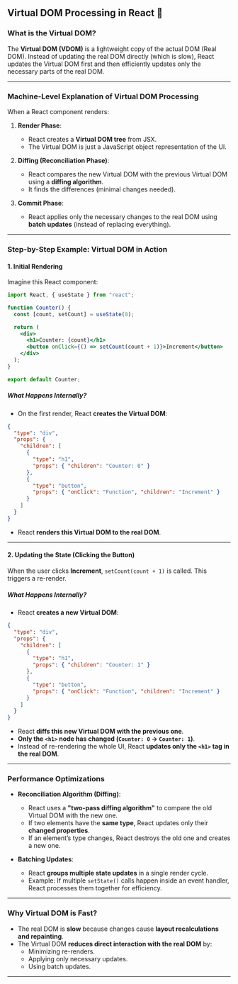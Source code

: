 ## **Virtual DOM Processing in React** 🚀  

### **What is the Virtual DOM?**  
The **Virtual DOM (VDOM)** is a lightweight copy of the actual DOM (Real DOM). Instead of updating the real DOM directly (which is slow), React updates the Virtual DOM first and then efficiently updates only the necessary parts of the real DOM.  

---

### **Machine-Level Explanation of Virtual DOM Processing**  
When a React component renders:
1. **Render Phase**:
   - React creates a **Virtual DOM tree** from JSX.
   - The Virtual DOM is just a JavaScript object representation of the UI.

2. **Diffing (Reconciliation Phase)**:
   - React compares the new Virtual DOM with the previous Virtual DOM using a **diffing algorithm**.
   - It finds the differences (minimal changes needed).

3. **Commit Phase**:
   - React applies only the necessary changes to the real DOM using **batch updates** (instead of replacing everything).

---

### **Step-by-Step Example: Virtual DOM in Action**  

#### **1. Initial Rendering**  
Imagine this React component:

```jsx
import React, { useState } from "react";

function Counter() {
  const [count, setCount] = useState(0);

  return (
    <div>
      <h1>Counter: {count}</h1>
      <button onClick={() => setCount(count + 1)}>Increment</button>
    </div>
  );
}

export default Counter;
```

##### **What Happens Internally?**
- On the first render, React **creates the Virtual DOM**:

```json
{
  "type": "div",
  "props": {
    "children": [
      {
        "type": "h1",
        "props": { "children": "Counter: 0" }
      },
      {
        "type": "button",
        "props": { "onClick": "Function", "children": "Increment" }
      }
    ]
  }
}
```
- React **renders this Virtual DOM to the real DOM**.

---

#### **2. Updating the State (Clicking the Button)**
When the user clicks **Increment**, `setCount(count + 1)` is called. This triggers a re-render.

##### **What Happens Internally?**
- React **creates a new Virtual DOM**:

```json
{
  "type": "div",
  "props": {
    "children": [
      {
        "type": "h1",
        "props": { "children": "Counter: 1" }
      },
      {
        "type": "button",
        "props": { "onClick": "Function", "children": "Increment" }
      }
    ]
  }
}
```
- React **diffs this new Virtual DOM with the previous one**.
- **Only the `<h1>` node has changed (`Counter: 0` → `Counter: 1`)**.
- Instead of re-rendering the whole UI, React **updates only the `<h1>` tag in the real DOM**.

---

### **Performance Optimizations**
- **Reconciliation Algorithm (Diffing)**:
  - React uses a **"two-pass diffing algorithm"** to compare the old Virtual DOM with the new one.
  - If two elements have the **same type**, React updates only their **changed properties**.
  - If an element’s type changes, React destroys the old one and creates a new one.

- **Batching Updates**:
  - React **groups multiple state updates** in a single render cycle.
  - Example: If multiple `setState()` calls happen inside an event handler, React processes them together for efficiency.

---

### **Why Virtual DOM is Fast?**
- The real DOM is **slow** because changes cause **layout recalculations and repainting**.
- The Virtual DOM **reduces direct interaction with the real DOM** by:
  - Minimizing re-renders.
  - Applying only necessary updates.
  - Using batch updates.

---
